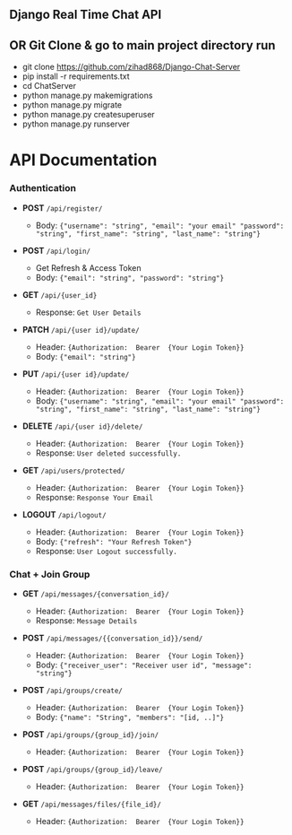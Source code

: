 ## Django  Real Time Chat API

## OR Git Clone & go to main project directory run
 -  git clone https://github.com/zihad868/Django-Chat-Server
 -  pip install -r requirements.txt
 -  cd ChatServer
 -  python manage.py makemigrations
 -  python manage.py migrate
 -  python manage.py  createsuperuser
 -  python manage.py runserver


# API Documentation

### Authentication

- **POST** `/api/register/`
  - Body: `{"username": "string", "email": "your email" "password": "string", "first_name": "string", "last_name": "string"}`
 
    

- **POST** `/api/login/`
  - Get Refresh & Access Token
  - Body: `{"email": "string", "password": "string"}`
 
    

 - **GET** `/api/{user_id}`
   - Response: `Get User Details`


- **PATCH** `/api/{user id}/update/`
    - Header: `{Authorization:  Bearer  {Your Login Token}}`
    - Body: `{"email": "string"}`


- **PUT** `/api/{user id}/update/`
    - Header: `{Authorization:  Bearer  {Your Login Token}}`
    - Body: `{"username": "string", "email": "your email" "password": "string", "first_name": "string", "last_name": "string"}`

- **DELETE** `/api/{user id}/delete/`
    - Header: `{Authorization:  Bearer  {Your Login Token}}`
    -  Response: `User deleted successfully.`

- **GET** `/api/users/protected/`
    - Header: `{Authorization:  Bearer  {Your Login Token}}`
    - Response: `Response Your Email`
 
- **LOGOUT** `/api/logout/`
    - Header: `{Authorization:  Bearer  {Your Login Token}}`
    -  Body: `{"refresh": "Your Refresh Token"}`
    -  Response: `User Logout successfully.`



### Chat + Join Group
- **GET** `/api/messages/{conversation_id}/`
    - Header: `{Authorization:  Bearer  {Your Login Token}}`
    - Response: `Message Details`

 - **POST** `/api/messages/{{conversation_id}}/send/`
    - Header: `{Authorization:  Bearer  {Your Login Token}}`
    -  Body: `{"receiver_user": "Receiver user id", "message": "string"}`

 - **POST** `/api/groups/create/`
    - Header: `{Authorization:  Bearer  {Your Login Token}}`
    - Body: `{"name": "String", "members": "[id, ..]"}`


  - **POST** `/api/groups/{group_id}/join/`
    - Header: `{Authorization:  Bearer  {Your Login Token}}`
      

   
 - **POST** `/api/groups/{group_id}/leave/`
    - Header: `{Authorization:  Bearer  {Your Login Token}}`

  
  - **GET** `/api/messages/files/{file_id}/`
    - Header: `{Authorization:  Bearer  {Your Login Token}}`

